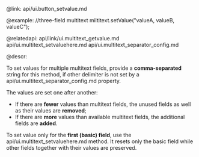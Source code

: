 @link: api/ui.button_setvalue.md

@example:
//three-field multitext
miltitext.setValue("valueA, valueB, valueC");

@relatedapi:
	api/link/ui.multitext_getvalue.md
    api/ui.multitext_setvaluehere.md
    api/ui.multitext_separator_config.md

@descr:

To set values for multiple multitext fields, provide a **comma-separated** string for this method, 
if other delimiter is not set by a api/ui.multitext_separator_config.md property. 

The values are set one after another: 

- If there are **fewer** values than multitext fields, the unused fields as well as their values
are **removed**;
- If there are **more** values than available multitext fields, the additional fields are
**added**. 

To set value only for the **first (basic) field**, use the api/ui.multitext_setvaluehere.md 
method. It  resets only the basic field  while other fields together with 
their values are preserved. 